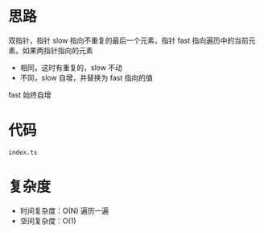 # 思路

双指针，指针 slow 指向不重复的最后一个元素，指针 fast 指向遍历中的当前元素。如果两指针指向的元素

-   相同，这时有重复的，slow 不动
-   不同，slow 自增，并替换为 fast 指向的值

fast 始终自增

# 代码

`index.ts`

# 复杂度

-   时间复杂度：O(N) 遍历一遍
-   空间复杂度：O(1)
